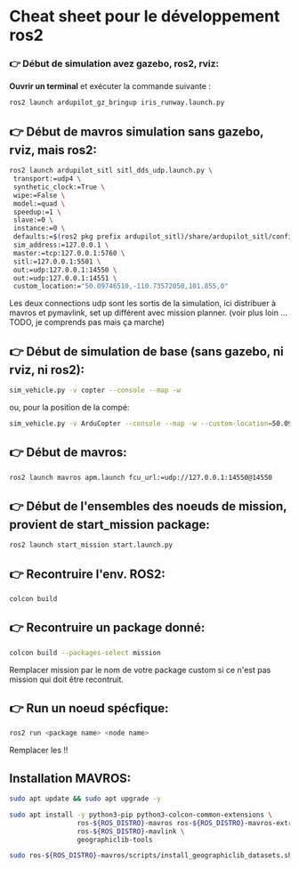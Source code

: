 # Cheat sheet pour le développement ros2 



### 👉 Début de simulation avez gazebo, ros2, rviz:
**Ouvrir un terminal** et exécuter la commande suivante :
   ```bash
   ros2 launch ardupilot_gz_bringup iris_runway.launch.py
   ```

## 👉 Début de mavros simulation sans gazebo, rviz, mais ros2:
   ```bash
   ros2 launch ardupilot_sitl sitl_dds_udp.launch.py \
    transport:=udp4 \
    synthetic_clock:=True \
    wipe:=False \
    model:=quad \
    speedup:=1 \
    slave:=0 \
    instance:=0 \
    defaults:=$(ros2 pkg prefix ardupilot_sitl)/share/ardupilot_sitl/config/default_params/copter.parm,$(ros2 pkg prefix ardupilot_sitl)/share/ardupilot_sitl/config/default_params/dds_udp.parm \
    sim_address:=127.0.0.1 \
    master:=tcp:127.0.0.1:5760 \
    sitl:=127.0.0.1:5501 \
    out:=udp:127.0.0.1:14550 \
    out:=udp:127.0.0.1:14551 \
    custom_location:="50.09746510,-110.73572050,101.855,0"

   ```
   Les deux connections udp sont les sortis de la simulation, ici distribuer à mavros et pymavlink, set up différent avec mission planner. (voir plus loin ... TODO, je comprends pas mais ça marche)

## 👉 Début de simulation de base (sans gazebo, ni rviz, ni ros2):
   ```bash
   sim_vehicle.py -v copter --console --map -w
   ```

   ou, pour la position de la compé:
   ```bash
   sim_vehicle.py -v ArduCopter --console --map -w --custom-location=50.09746510,-110.73572050,101.855,0
   ```
   

## 👉 Début de mavros:
   ```bash
   ros2 launch mavros apm.launch fcu_url:=udp://127.0.0.1:14550@14550 
   ```

## 👉 Début de l'ensembles des noeuds de mission, provient de start_mission package:
   ```bash
   ros2 launch start_mission start.launch.py
   ```

## 👉 Recontruire l'env. ROS2:
   ```bash
   colcon build
   ```
   
## 👉 Recontruire un package donné:
   ```bash
   colcon build --packages-select mission
   ```
Remplacer mission par le nom de votre package custom si ce n'est pas mission qui doit être recontruit.

   
## 👉 Run un noeud spécfique:
   ```bash
   ros2 run <package name> <node name>
   ```
   Remplacer les <xxx> !!




## Installation MAVROS:
   ```bash
   sudo apt update && sudo apt upgrade -y

   ```
   ```bash
   sudo apt install -y python3-pip python3-colcon-common-extensions \
                    ros-${ROS_DISTRO}-mavros ros-${ROS_DISTRO}-mavros-extras \
                    ros-${ROS_DISTRO}-mavlink \
                    geographiclib-tools

   ```
   
   ```bash
   sudo ros-${ROS_DISTRO}-mavros/scripts/install_geographiclib_datasets.sh

   ```

